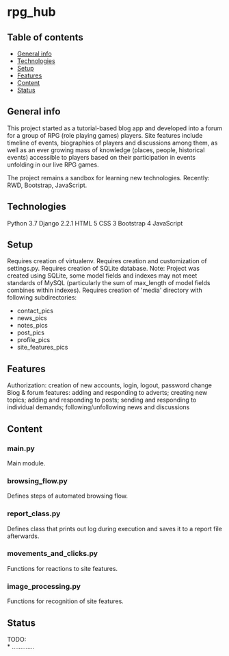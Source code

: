 # rpg_hub

## Table of contents
* [General info](#general-info)  
* [Technologies](#technologies)  
* [Setup](#setup)  
* [Features](#features)
* [Content](#content)  
* [Status](#status)  


## General info
This project started as a tutorial-based blog app and developed into a forum for a group of RPG (role playing games) players. 
Site features include timeline of events, biographies of players and discussions among them, as well as an ever growing mass of knowledge (places, people, historical events) accessible to players based on their participation in events unfolding in our live RPG games.



The project remains a sandbox for learning new technologies. Recently: RWD, Bootstrap, JavaScript.


## Technologies
Python 3.7
Django 2.2.1
HTML 5
CSS 3
Bootstrap 4
JavaScript 


## Setup
Requires creation of virtualenv.
Requires creation and customization of settings.py.
Requires creation of SQLite database. 
   Note: Project was created using SQLite, some model fields and indexes may not meet standards of MySQL (particularly the sum   of max_length of model fields combines within indexes).
Requires creation of 'media' directory with following subdirectories:
- contact_pics
- news_pics
- notes_pics
- post_pics
- profile_pics
- site_features_pics

## Features
Authorization: creation of new accounts, login, logout, password change
Blog & forum features: adding and responding to adverts; creating new topics; adding and responding to posts; sending and responding to individual demands; following/unfollowing news and discussions


## Content

### main.py
Main module.
### browsing_flow.py
Defines steps of automated browsing flow.
### report_class.py
Defines class that prints out log during execution and saves it to a report file afterwards.
### movements_and_clicks.py
Functions for reactions to site features.
### image_processing.py
Functions for recognition of site features.

## Status
TODO:  
    * .............
